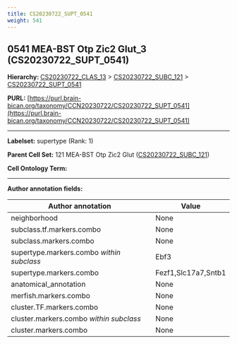 ```yaml
---
title: CS20230722_SUPT_0541
weight: 541
---
```

## 0541 MEA-BST Otp Zic2 Glut_3 (CS20230722_SUPT_0541)
<b>Hierarchy: </b>
[CS20230722_CLAS_13](../CS20230722_CLAS_13) >
[CS20230722_SUBC_121](../CS20230722_SUBC_121) >
[CS20230722_SUPT_0541](../CS20230722_SUPT_0541)

**PURL:** [https://purl.brain-bican.org/taxonomy/CCN20230722/CS20230722_SUPT_0541](https://purl.brain-bican.org/taxonomy/CCN20230722/CS20230722_SUPT_0541)

---


**Labelset:** supertype (Rank: 1)

**Parent Cell Set:** 121 MEA-BST Otp Zic2 Glut ([CS20230722_SUBC_121](../CS20230722_SUBC_121))



**Cell Ontology Term:** 

[MARKER GENES.]: #


---

[TRANSFERRED ANNOTATIONS.]: #


[AUTHOR ANNOTATION FIELDS.]: #


**Author annotation fields:**

| Author annotation | Value |
|-------------------|-------|
|neighborhood|None|
|subclass.tf.markers.combo|None|
|subclass.markers.combo|None|
|supertype.markers.combo _within subclass_|Ebf3|
|supertype.markers.combo|Fezf1,Slc17a7,Sntb1|
|anatomical_annotation|None|
|merfish.markers.combo|None|
|cluster.TF.markers.combo|None|
|cluster.markers.combo _within subclass_|None|
|cluster.markers.combo|None|
